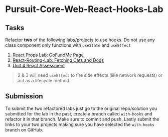 # Pursuit-Core-Web-React-Hooks-Lab

## Tasks
Refactor **two** of the following labs/projects to use hooks. Do not use any class component only functions with `useState` and `useEffect`

1. [React Props Lab: GoFundMe Page](https://github.com/joinpursuit/Pursuit-Core-Web-Props-Lab)
2. [React-Routing-Lab: Fetching Cats and Dogs](https://github.com/joinpursuit/Pursuit-Core-Web-React-Routing-Lab/)
3. [Unit 4 React Assessment](https://github.com/Pursuit-Core-6-2/Pursuit-Core-Web-Unit-4-Assessment)

> 2 & 3 will need `useEffect` to fire side effects (like network requests) or act as a lifecycle method.

## Submission
To submit the two refactored labs just go to the original repo/solution you submitted for the lab in the past, create a branch called `with-hooks` and refactor it in that branch. Make sure to commit and push. Lastly submit the links to your two projects making sure you have selected the `with-hooks` branch on GitHub.
